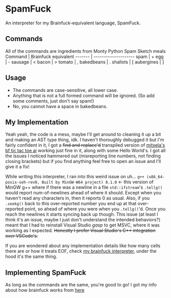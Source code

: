 # SpamFuck
An interpreter for my Brainfuck-equivalent language, SpamFuck.
## Commands
All of the commands are ingredients from Monty Python Spam Sketch meals
Command | Brainfuck equivalent
------- | --------------------
spam | +
egg | -
sausage | <
bacon | >
tomato | ,
bakedbeans | .
shallots | \[
aubergines | ]
## Usage
- The commands are case-sensitive, all lower case.
- Anything that is not a full formed command will be ignored. (So add some comments, just don't say spam!)
- No, you cannot have a space in bakedbeans.
## My Implementation
Yeah yeah, the code is a mess, maybe I'll get around to cleaning it up a bit and making an AST type thing, idk. I haven't thoroughly debugged it but I'm fairly confident in it, I got a ~~find and replace'd~~ transpiled version of [mitxela's bf tic tac toe ai](https://github.com/mitxela/bf-tic-tac-toe) working just fine in it, along with some Hello World's. I got all the issues I noticed hammered out (misreporting line numbers, not finding closing brackets) but if you find anything feel free to open an issue and I'll give it a fix!

While writing this interpreter, I ran into this weird issue on uh... `g++ (x86_64-posix-seh-rev0, Built by MinGW-W64 project) 8.1.0` <- this version of MinGW g++ where if there was a newline in a file `std::ifstream`'s  `.tellg()` would report num-of-newlines ahead of where it should. Except when you haven't read any characters in, then it reports 0 as usual. Also, if you `.seekg()` back to this over-reported number you end up at that over-reported point, so ahead of where you were when you `.tellg()`'d. Once you reach the newlines it starts syncing back up though. This issue (at least I think it's an issue, maybe I just don't understand the intended behaviors?) meant that I had to reinstall Visual Studio *gasp* to get MSVC, where it was working as I expected. ~~Honestly I prefer Visual Studio's C++ integration over VSCode's.~~

If you are wondered about any implementation details like how many cells there are or how it treats EOF, check [my brainfuck interpreter](https://github.com/MrMyastan/cpp-brainfuck-interpreter), under the hood it's the same thing.
## Implementing SpamFuck
As long as the commands are the same, you're good to go! I got my info about how brainfuck works from [here](https://esolangs.org/wiki/Brainfuck)  
